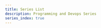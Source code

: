 ```yaml
---
title: Series List
description: Programming and Devops Series
series_index: true
---
```

<Jumbotron :title="$page.frontmatter.title" :description="$page.frontmatter.description"/>

<SeriesIndex/>
